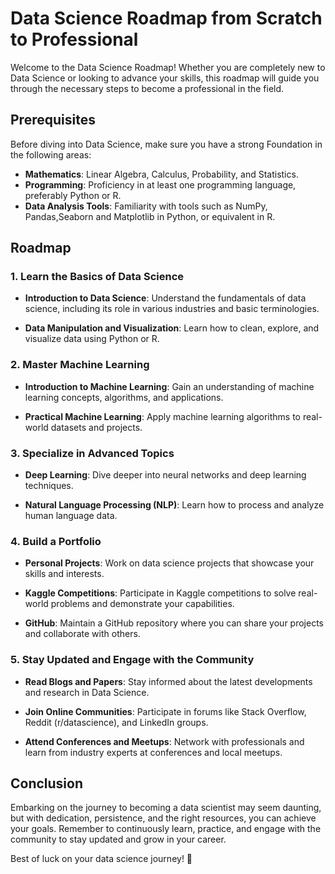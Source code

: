 # Data Science Roadmap from Scratch to Professional

Welcome to the Data Science Roadmap! Whether you are completely new to Data Science or looking to advance your skills, this roadmap will guide you through the necessary steps to become a professional in the field.

## Prerequisites

Before diving into Data Science, make sure you have a strong Foundation in the following areas:

- **Mathematics**: Linear Algebra, Calculus, Probability, and Statistics.
- **Programming**: Proficiency in at least one programming language, preferably Python or R.
- **Data Analysis Tools**: Familiarity with tools such as NumPy, Pandas,Seaborn and Matplotlib in Python, or equivalent in R.

## Roadmap

### 1. Learn the Basics of Data Science

- **Introduction to Data Science**: Understand the fundamentals of data science, including its role in various industries and basic terminologies.
  
- **Data Manipulation and Visualization**: Learn how to clean, explore, and visualize data using Python or R.

### 2. Master Machine Learning

- **Introduction to Machine Learning**: Gain an understanding of machine learning concepts, algorithms, and applications.

- **Practical Machine Learning**: Apply machine learning algorithms to real-world datasets and projects.

### 3. Specialize in Advanced Topics

- **Deep Learning**: Dive deeper into neural networks and deep learning techniques.

- **Natural Language Processing (NLP)**: Learn how to process and analyze human language data.

### 4. Build a Portfolio

- **Personal Projects**: Work on data science projects that showcase your skills and interests.

- **Kaggle Competitions**: Participate in Kaggle competitions to solve real-world problems and demonstrate your capabilities.

- **GitHub**: Maintain a GitHub repository where you can share your projects and collaborate with others.

### 5. Stay Updated and Engage with the Community

- **Read Blogs and Papers**: Stay informed about the latest developments and research in Data Science.

- **Join Online Communities**: Participate in forums like Stack Overflow, Reddit (r/datascience), and LinkedIn groups.

- **Attend Conferences and Meetups**: Network with professionals and learn from industry experts at conferences and local meetups.

## Conclusion

Embarking on the journey to becoming a data scientist may seem daunting, but with dedication, persistence, and the right resources, you can achieve your goals. Remember to continuously learn, practice, and engage with the community to stay updated and grow in your career.

Best of luck on your data science journey! 🚀
